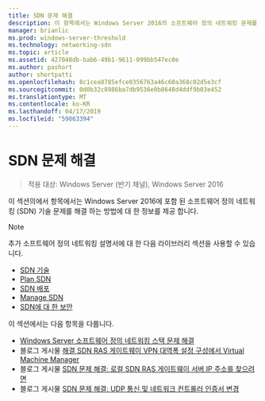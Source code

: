 ```yaml
---
title: SDN 문제 해결
description: 이 항목에서는 Windows Server 2016의 소프트웨어 정의 네트워킹 문제를 해결 하는 방법에 대 한 내용에 대 한 링크를 제공 합니다.
manager: brianlic
ms.prod: windows-server-threshold
ms.technology: networking-sdn
ms.topic: article
ms.assetid: 427048db-bab6-49b1-9611-099bb547ec0e
ms.author: pashort
author: shortpatti
ms.openlocfilehash: 8c1cea8785efce0356763a46c60a368c02d5e3cf
ms.sourcegitcommit: 0d0b32c8986ba7db9536e0b8648d4ddf9b03e452
ms.translationtype: MT
ms.contentlocale: ko-KR
ms.lasthandoff: 04/17/2019
ms.locfileid: "59863394"
---
```

# <a name="troubleshoot-sdn"></a>SDN 문제 해결

>적용 대상: Windows Server (반기 채널), Windows Server 2016

이 섹션의에서 항목에서는 Windows Server 2016에 포함 된 소프트웨어 정의 네트워킹 (SDN) 기술 문제를 해결 하는 방법에 대 한 정보를 제공 합니다.

> [!NOTE]  
> 추가 소프트웨어 정의 네트워킹 설명서에 대 한 다음 라이브러리 섹션을 사용할 수 있습니다.  
>  
> - [SDN 기술](../technologies/Software-Defined-Networking-Technologies.md) 
> - [Plan SDN](../plan/Plan-Software-Defined-Networking.md)
> - [SDN 배포](../deploy/Deploy-Software-Defined-Networking.md)
> - [Manage SDN](../manage/manage-sdn.md)
> - [SDN에 대 한 보안](../security/sdn-security-top.md)

이 섹션에서는 다음 항목을 다룹니다.

- [Windows Server 소프트웨어 정의 네트워킹 스택 문제 해결](https://docs.microsoft.com/windows-server/networking/sdn/troubleshoot/troubleshoot-windows-server-software-defined-networking-stack)  
- 블로그 게시물 [해결 SDN RAS 게이트웨이 VPN 대역폭 설정 구성에서 Virtual Machine Manager](https://blogs.technet.microsoft.com/wsnetdoc/2017/03/02/troubleshoot-changing-sdn-ras-gateway-vpn-bandwidth-settings-in-virtual-machine-manager/)
- 블로그 게시물 [SDN 문제 해결: 로컬 SDN RAS 게이트웨이 서버 IP 주소를 찾으려면](https://blogs.technet.microsoft.com/wsnetdoc/2017/03/23/sdn-troubleshooting-find-the-local-sdn-ras-gateway-server-ip-address/)
- 블로그 게시물 [SDN 문제 해결: UDP 통신 및 네트워크 컨트롤러 인증서 변경](https://blogs.technet.microsoft.com/wsnetdoc/2017/08/25/sdn-troubleshooting-udp-communication-and-changing-network-controller-cert/)

